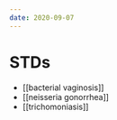 ```yaml
---
date: 2020-09-07
---
```


# STDs

- [[bacterial vaginosis]]
- [[neisseria gonorrhea]]
- [[trichomoniasis]]
